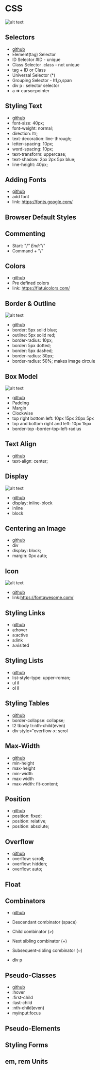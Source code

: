# CSS

![alt text](image/image.png)

## Selectors

- [github](/Learn_CSS/index.html)
- Element(tag) Selector
- ID Selector #ID - unique
- Class Selector .class - not unique
- tag + ID or Class
- Universal Selector (\*)
- Grouping Selector - h1,p,span
- div p : selector selector
- a => cursor:pointer

## Styling Text

- [github](/Learn_CSS/styling_text.htmlLearn_CSS/)
- font-size: 40px;
- font-weight: normal;
- direction: ltr;
- text-decoration: line-through;
- letter-spacing: 10px;
- word-spacing: 10px;
- text-transform: uppercase;
- text-shadow: 2px 2px 5px blue;
- line-height: 40px;

## Adding Fonts

- [github](/Learn_CSS/add_font.html)
- add font
- link: https://fonts.google.com/

## Browser Default Styles

## Commenting

- Start: "/_" End:"_/"
- Command + "/"

## Colors

- [github](/Learn_CSS/colors.html)
- Pre defined colors
- link: https://flatuicolors.com/

## Border & Outline

![alt text](image/border.png)

- [github](/Learn_CSS/border.html)
- border: 5px solid blue;
- outline: 5px solid red;
- border-radius: 10px;
- border: 5px dotted;
- border: 5px dashed;
- border-radius: 30px;
- border-radius: 50%; makes image circule

## Box Model

![alt text](image/box_model.png)

- [github](/Learn_CSS/box_model.html)
- Padding
- Margin
- Clockwise
- top right bottom left: 10px 15px 20px 5px
- top and bottom right and left: 10px 15px
- border-top
  -border-top-left-radius

## Text Align

- [github](/Learn_CSS/text-align.html)
- text-align: center;

## Display

![alt text](/Learn_CSS/image/display.avif)

- [github](/Learn_CSS/display.html)
- display: inline-block
- inline
- block

## Centering an Image

- [github](/Learn_CSS/centering-image.html)
- div
- display: block;
- margin: 0px auto;

## Icon

![alt text](/Learn_CSS/image/icon.png)

- [github](/Learn_CSS/icon.html)
- link:https://fontawesome.com/

## Styling Links

- [github](/Learn_CSS/link-styling.html)
- a:hover
- a:active
- a:link
- a:visited

## Styling Lists

- [github](/Learn_CSS/list-styling.html)
- list-style-type: upper-roman;
- ul il
- ol il

## Styling Tables

- [github](/Learn_CSS/table-styling.html)
- border-collapse: collapse;
- t2 tbody tr:nth-child(even)
- div style="overflow-x: scrol

## Max-Width

- [github](/Learn_CSS/max-width.html)
- min-height
- max-height
- min-width
- max-width
- max-width: fit-content;

## Position

- [github](/Learn_CSS/position.html)
- position: fixed;
- position: relative;
- position: absolute;

## Overflow

- [github](/Learn_CSS/over-flow.html)
- overflow: scroll;
- overflow: hidden;
- overflow: auto;

## Float

## Combinators

- [github](/Learn_CSS/combinator.html)

- Descendant combinator (space)
- Child combinator (>)
- Next sibling combinator (+)
- Subsequent-sibling combinator (~)
- div p

## Pseudo-Classes
- [github](/Learn_CSS/pseudo-class.html)
- :hover
- :first-child
- :last-child
- :nth-child(even)
- myinput:focus

## Pseudo-Elements

## Styling Forms

## em, rem Units
